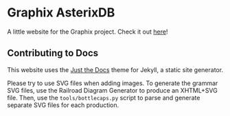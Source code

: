 # Graphix AsterixDB
A little website for the Graphix project. Check it out [here](https://graphix-asterixdb.github.io)!

## Contributing to Docs
This website uses the [Just the Docs](https://just-the-docs.github.io/just-the-docs/) theme for Jekyll, a static site generator.

Please try to use SVG files when adding images.
To generate the grammar SVG files, use the Railroad Diagram Generator to produce an XHTML+SVG file.
Then, use the `tools/bottlecaps.py` script to parse and generate separate SVG files for each production.
